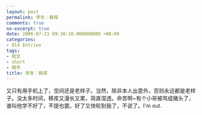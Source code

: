 ```yaml
---
layout: post
permalink: 学车：移库
comments: true
no-excerpt: true
date: 2006-07-21 09:30:10.000000000 +08:00
categories:
- Old Entries
tags:
- 短文
- short
- 随手
title: 学车：移库
---
```

又只有用手机上了，空间还是老样子。当然，除非本人出意外，否则永远都是老样子。没太多时间，移库又漫长又累，简直湿透。命苦啊~有个小哥被骂成猪头了，谁叫他学不好了，不提也罢。好了又快轮到我了，不说了。I'm out.
